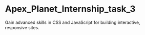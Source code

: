 # Apex_Planet_Internship_task_3
Gain advanced skills in CSS and JavaScript for building interactive, responsive sites.

